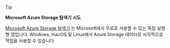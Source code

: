 > [!TIP]
> 
> **Microsoft Azure Storage 탐색기 시도**
> 
> [Microsoft Azure Storage 탐색기](/azure/vs-azure-tools-storage-manage-with-storage-explorer) 는 Microsoft에서 무료로 사용할 수 있는 독립 실행형 앱입니다. Windows, macOS 및 Linux에서 Azure Storage 데이터로 시각적으로 작업을 사용할 수 있습니다.
> 
> 

